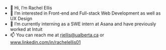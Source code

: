 - 👋 Hi, I’m Rachel Ellis
- 👀 I’m interested in Front-end and Full-stack Web Development as well as UX Design
- 🌱 I’m currently interning as a SWE intern at Asana and have previously worked at Intuit
- 📫 You can reach me at rjellis@ualberta.ca or www.linkedin.com/in/rachelellis01

<!---
rachel-ellis/rachel-ellis is a ✨ special ✨ repository because its `README.md` (this file) appears on your GitHub profile.
You can click the Preview link to take a look at your changes.
--->

